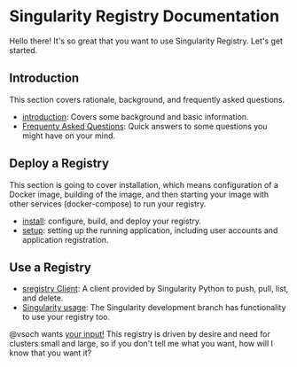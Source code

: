 # Singularity Registry Documentation

Hello there! It's so great that you want to use Singularity Registry. Let's get started. 

## Introduction
This section covers rationale, background, and frequently asked questions.

 - [introduction](introduction.md): Covers some background and basic information.
 - [Frequenty Asked Questions](faq.md): Quick answers to some questions you might have on your mind.


## Deploy a Registry
This section is going to cover installation, which means configuration of a Docker image, building of the image, and then starting your image with other services (docker-compose) to run your registry.

 - [install](install.md): configure, build, and deploy your registry.
 - [setup](setup.md): setting up the running application, including user accounts and application registration.


## Use a Registry

 - [sregistry Client](client.md): A client provided by Singularity Python to push, pull, list, and delete.
 - [Singularity usage](singularity-client.md): The Singularity development branch has functionality to use your registry too.


@vsoch wants [your input!](https://www.github.com/singularityhub/sregistry/issues) This registry is driven by desire and need for clusters small and large, so if you don't tell me what you want, how will I know that you want it?

